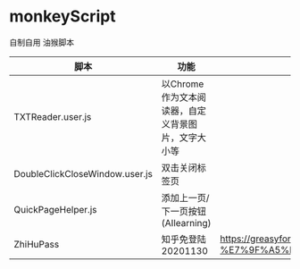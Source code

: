 # monkeyScript
自制自用 油猴脚本

|  脚本  | 功能  | 发布页|
|  ----  | ----  | ----|
| TXTReader.user.js  | 以Chrome作为文本阅读器，自定义背景图片，文字大小等 | |
|DoubleClickCloseWindow.user.js| 双击关闭标签页||
|QuickPageHelper.js|添加上一页/下一页按钮(AIlearning)||
|ZhiHuPass|知乎免登陆20201130|https://greasyfork.org/zh-CN/scripts/417165-%E7%9F%A5%E4%B9%8E%E5%85%8D%E7%99%BB%E9%99%8611%E6%9C%8830%E5%8F%B7|